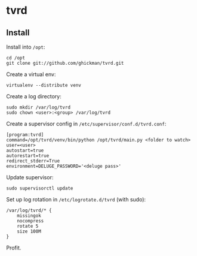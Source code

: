 tvrd
====

Install
-------
Install into `/opt`:

    cd /opt
    git clone git://github.com/ghickman/tvrd.git


Create a virtual env:

    virtualenv --distribute venv


Create a log directory:

    sudo mkdir /var/log/tvrd
    sudo chown <user>:<group> /var/log/tvrd


Create a supervisor config in `/etc/supervisor/conf.d/tvrd.conf`:

    [program:tvrd]
    command=/opt/tvrd/venv/bin/python /opt/tvrd/main.py <folder to watch>
    user=<user>
    autostart=true
    autorestart=true
    redirect_stderr=True
    environment=DELUGE_PASSWORD='<deluge pass>'


Update supervisor:

    sudo supervisorctl update


Set up log rotation in `/etc/logrotate.d/tvrd` (with sudo):

    /var/log/tvrd/* {
        missingok
        nocompress
        rotate 5
        size 100M
    }


Profit.
